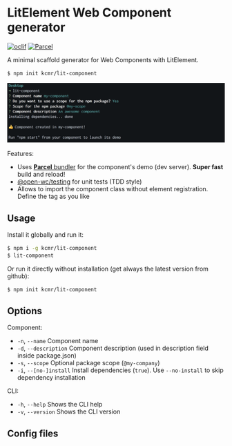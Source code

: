 # LitElement Web Component generator

[![oclif](https://img.shields.io/badge/cli-oclif-brightgreen.svg)](https://oclif.io)
[![Parcel](https://img.shields.io/badge/bundler-Parcel-brightgreen.svg)](https://parceljs.org/)

A minimal scaffold generator for Web Components with LitElement.

```sh
$ npm init kcmr/lit-component
```

![CLI Screenshot](cli-screenshot.png)

Features:

- Uses [**Parcel** bundler](https://parceljs.org/) for the component's demo (dev server). **Super fast** build and reload!
- [@open-wc/testing](https://open-wc.org/testing/) for unit tests (TDD style)
- Allows to import the component class without element registration. Define the tag as you like

## Usage

Install it globally and run it:

```sh
$ npm i -g kcmr/lit-component
$ lit-component
```

Or run it directly without installation (get always the latest version from github):

```sh
$ npm init kcmr/lit-component
```

## Options

Component:
- `-n`, `--name` Component name
- `-d`, `--description` Component description (used in description field inside package.json)
- `-s`, `--scope` Optional package scope (`@my-company`)
- `-i`, `--[no-]install` Install dependencies (`true`). Use `--no-install` to skip dependency installation

CLI:
- `-h`, `--help` Shows the CLI help
- `-v`, `--version` Shows the CLI version

## Config files


